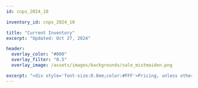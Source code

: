 ```yaml
---
id: cnps_2024_10

inventory_id: cnps_2024_10

title: "Current Inventory"
excerpt: "Updated: Oct 27, 2024" 

header:
  overlay_color: "#000"
  overlay_filter: "0.5"
  overlay_image: /assets/images/backgrounds/sale_mistmaiden.png

excerpt: "<div style='font-size:0.8em;color:#FFF'>Pricing, unless otherwise marked: <br/>4-inch pot perennials (20% off): $4.00<br/> 1-gallon perennials (20% off): $8.00<br/> 1-gallon trees and shrubs (25% off): $9.00<br/> 2-gallon shrubs (40% off): $9.00<br/> All grasses (40% off): $6.00<br/>  Select perennials (40%): $6.00</div>"
---
```

